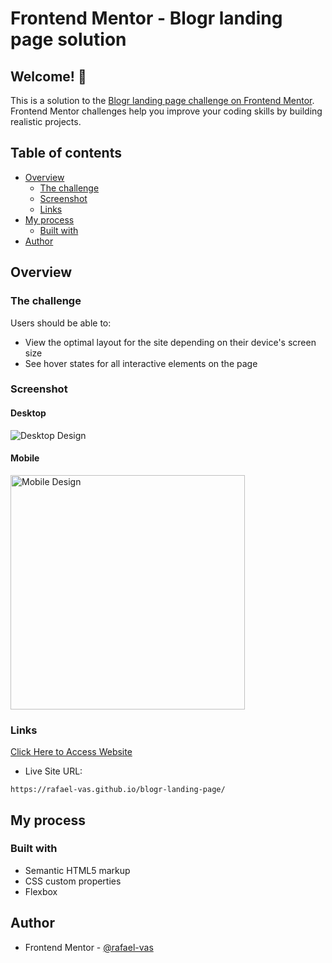 # Frontend Mentor - Blogr landing page solution

## Welcome! 👋

This is a solution to the [Blogr landing page challenge on Frontend Mentor](https://www.frontendmentor.io/challenges/blogr-landing-page-EX2RLAApP). Frontend Mentor challenges help you improve your coding skills by building realistic projects.

## Table of contents

- [Overview](#overview)
  - [The challenge](#the-challenge)
  - [Screenshot](#screenshot)
  - [Links](#links)
- [My process](#my-process)
  - [Built with](#built-with)
- [Author](#author)


## Overview

### The challenge

Users should be able to:

- View the optimal layout for the site depending on their device's screen size
- See hover states for all interactive elements on the page

### Screenshot

#### Desktop

<img src="design/desktop-design.jpg" alt="Desktop Design">

#### Mobile

<img src="design/mobile-design.jpg" alt="Mobile Design" width="375">

### Links
[Click Here to Access Website](https://rafael-vas.github.io/blogr-landing-page/)

- Live Site URL:
```
https://rafael-vas.github.io/blogr-landing-page/
```


## My process

### Built with

- Semantic HTML5 markup
- CSS custom properties
- Flexbox


## Author

- Frontend Mentor - [@rafael-vas](https://www.frontendmentor.io/profile/rafael-vas)
